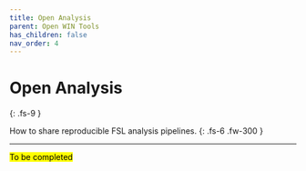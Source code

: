 ```yaml
---
title: Open Analysis
parent: Open WIN Tools
has_children: false
nav_order: 4
---
```


# Open Analysis
{: .fs-9 }

How to share reproducible FSL analysis pipelines.
{: .fs-6 .fw-300 }

---

<mark>To be completed</mark>
